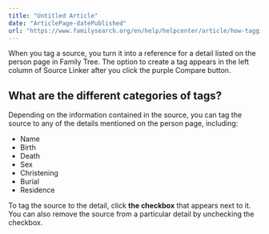```yaml
---
title: "Untitled Article"
date: "ArticlePage-datePublished"
url: "https://www.familysearch.org/en/help/helpcenter/article/how-tagging-works"
---
```


When you tag a source, you turn it into a reference for a detail listed on the person page in Family Tree. The option to create a tag appears in the left column of Source Linker after you click the purple Compare button. 

## What are the different categories of tags?


Depending on the information contained in the source, you can tag the source to any of the details mentioned on the person page, including:  


* Name
* Birth
* Death
* Sex
* Christening
* Burial
* Residence

To tag the source to the detail, click **the checkbox** that appears next to it. You can also remove the source from a particular detail by unchecking the checkbox. 

